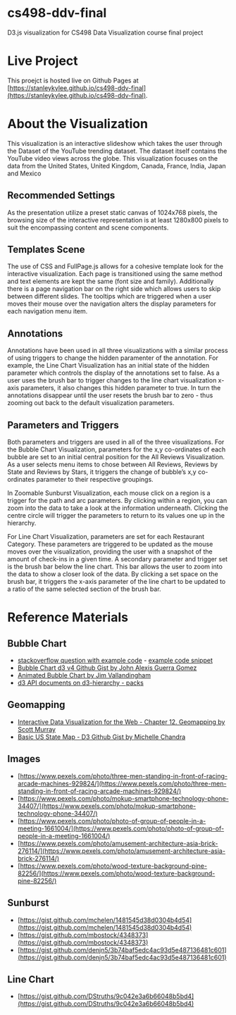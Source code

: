 # cs498-ddv-final
D3.js visualization for CS498 Data Visualization course final project

# Live Project
This proejct is hosted live on Github Pages at [https://stanleykylee.github.io/cs498-ddv-final](https://stanleykylee.github.io/cs498-ddv-final).

# About the Visualization
This visualization is an interactive slideshow which takes the user through the Dataset of the YouTube trending dataset. The dataset itself contains the YouTube video views across the globe. This visualization focuses on the data from the United States, United Kingdom, Canada, France, India, Japan and Mexico

## Recommended Settings
As the presentation utilize a preset static canvas of 1024x768 pixels, the browsing size of the interactive representation is at least 1280x800 pixels to suit the encompassing content and scene components.

## Templates Scene
The use of CSS and FullPage.js allows for a cohesive template look for the interactive visualization. Each page is transitioned using the same method and text elements are kept the same (font size and family). Additionally there is a page navigation bar on the right side which allows users to skip between different slides. The tooltips which are triggered when a user moves their mouse over the navigation alters the display parameters for each navigation menu item.

## Annotations
Annotations have been used in all three visualizations with a similar process of using triggers to change the hidden paramenter of the annotation. For example, the Line Chart Visualization has an initial state of the hidden parameter which controls the display of the annotations set to false. As a user uses the brush bar to trigger changes to the line chart visualization x-axis parameters, it also changes this hidden parameter to true. In turn the annotations disappear until the user resets the brush bar to zero - thus zooming out back to the default visualization parameters.

## Parameters and Triggers
Both parameters and triggers are used in all of the three visualizations. For the Bubble Chart Visualization, parameters for the x,y co-ordinates of each bubble are set to an initial central position for the All Reviews Visualization. As a user selects menu items to chose between All Reviews, Reviews by State and Reviews by Stars, it triggers the change of bubble’s x,y co-ordinates parameter to their respective groupings.

In Zoomable Sunburst Visualization, each mouse click on a region is a trigger for the path and arc parameters. By clicking within a region, you can zoom into the data to take a look at the information underneath. Clicking the centre circle will trigger the parameters to return to its values one up in the hierarchy.

For Line Chart Visualization, parameters are set for each Restaurant Category. These parameters are triggered to be updated as the mouse moves over the visualization, providing the user with a snapshot of the amount of check-ins in a given time. A secondary parameter and trigger set is the brush bar below the line chart. This bar allows the user to zoom into the data to show a closer look of the data. By clicking a set space on the brush bar, it triggers the x-axis parameter of the line chart to be updated to a ratio of the same selected section of the brush bar.

# Reference Materials
## Bubble Chart
+ [stackoverflow question with example code](https://stackoverflow.com/questions/39368919/d3-bubble-chart-bubble-nodes-not-a-function) - [example code snippet](https://jsfiddle.net/r24e8xd7/9/)
+ [Bubble Chart d3 v4 Github Gist by John Alexis Guerra Gomez](https://bl.ocks.org/john-guerra/0d81ccfd24578d5d563c55e785b3b40a)
+ [Animated Bubble Chart by Jim Vallandingham](https://github.com/vlandham/bubble_chart_v4)
+ [d3 API documents on d3-hierarchy - packs](https://github.com/d3/d3-hierarchy/blob/master/README.md#pack)
## Geomapping
+ [Interactive Data Visualization for the Web - Chapter 12. Geomapping by Scott Murray](http://chimera.labs.oreilly.com/books/1230000000345/ch12.html)
+ [Basic US State Map - D3 Github Gist by Michelle Chandra](http://bl.ocks.org/michellechandra/0b2ce4923dc9b5809922)
## Images
+ [https://www.pexels.com/photo/three-men-standing-in-front-of-racing-arcade-machines-929824/](https://www.pexels.com/photo/three-men-standing-in-front-of-racing-arcade-machines-929824/)
+ [https://www.pexels.com/photo/mokup-smartphone-technology-phone-34407/](https://www.pexels.com/photo/mokup-smartphone-technology-phone-34407/)
+ [https://www.pexels.com/photo/photo-of-group-of-people-in-a-meeting-1661004/](https://www.pexels.com/photo/photo-of-group-of-people-in-a-meeting-1661004/)
+ [https://www.pexels.com/photo/amusement-architecture-asia-brick-276114/](https://www.pexels.com/photo/amusement-architecture-asia-brick-276114/)
+ [https://www.pexels.com/photo/wood-texture-background-pine-82256/](https://www.pexels.com/photo/wood-texture-background-pine-82256/)
## Sunburst
+ [https://gist.github.com/mchelen/1481545d38d0304b4d54](https://gist.github.com/mchelen/1481545d38d0304b4d54)
+ [https://gist.github.com/mbostock/4348373](https://gist.github.com/mbostock/4348373)
+ [https://gist.github.com/denjn5/3b74baf5edc4ac93d5e487136481c601](https://gist.github.com/denjn5/3b74baf5edc4ac93d5e487136481c601)
## Line Chart
+ [https://gist.github.com/DStruths/9c042e3a6b66048b5bd4](https://gist.github.com/DStruths/9c042e3a6b66048b5bd4)